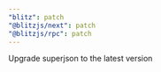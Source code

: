 ```yaml
---
"blitz": patch
"@blitzjs/next": patch
"@blitzjs/rpc": patch
---
```


Upgrade superjson to the latest version
